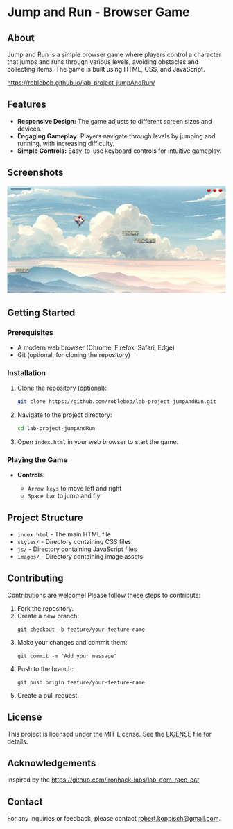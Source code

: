 # Jump and Run - Browser Game

## About

Jump and Run is a simple browser game where players control a character that jumps and runs through various levels, avoiding obstacles and collecting items. The game is built using HTML, CSS, and JavaScript.

https://roblebob.github.io/lab-project-jumpAndRun/

## Features

- **Responsive Design:** The game adjusts to different screen sizes and devices.
- **Engaging Gameplay:** Players navigate through levels by jumping and running, with increasing difficulty.
- **Simple Controls:** Easy-to-use keyboard controls for intuitive gameplay.

## Screenshots

![Game Screenshot](images/screenshot.png)

## Getting Started

### Prerequisites

- A modern web browser (Chrome, Firefox, Safari, Edge)
- Git (optional, for cloning the repository)

### Installation

1. Clone the repository (optional):
   ```bash
   git clone https://github.com/roblebob/lab-project-jumpAndRun.git
   ```
2. Navigate to the project directory:
   ```bash
   cd lab-project-jumpAndRun
   ```
3. Open `index.html` in your web browser to start the game.

### Playing the Game
- __Controls:__

  - `Arrow keys` to move left and right
  - `Space bar` to jump and fly
  
## Project Structure
- `index.html` - The main HTML file
- `styles/` - Directory containing CSS files
- `js/` - Directory containing JavaScript files
- `images/` - Directory containing image assets

## Contributing

Contributions are welcome! Please follow these steps to contribute:

1. Fork the repository.
2. Create a new branch: 
   ```
   git checkout -b feature/your-feature-name
   ```
3. Make your changes and commit them:
   ```
   git commit -m "Add your message"
   ```
4. Push to the branch:
   ```
   git push origin feature/your-feature-name
   ```
5. Create a pull request.

## License

This project is licensed under the MIT License. See the [LICENSE](LICENSE) file for details.

## Acknowledgements

Inspired by the https://github.com/ironhack-labs/lab-dom-race-car

## Contact

For any inquiries or feedback, please contact robert.koppisch@gmail.com.
